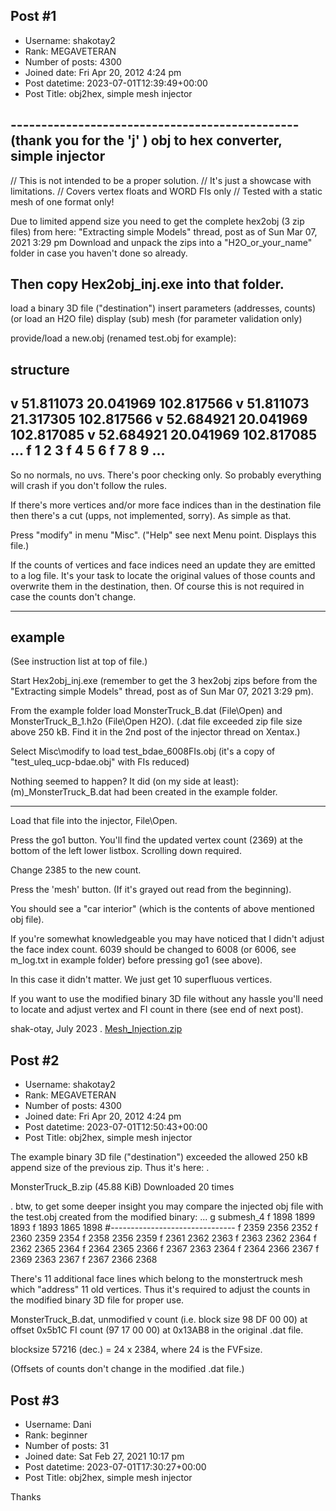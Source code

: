 ## Post #1
- Username: shakotay2
- Rank: MEGAVETERAN
- Number of posts: 4300
- Joined date: Fri Apr 20, 2012 4:24 pm
- Post datetime: 2023-07-01T12:39:49+00:00
- Post Title: obj2hex, simple mesh injector

----------------------------------------------- (thank you for the 'j'  )
obj to hex converter, simple injector
-----------------------------------------------

// This is not intended to be a proper solution.
// It's just a showcase with limitations.
// Covers vertex floats and WORD FIs only
// Tested with a static mesh of one format only!

Due to limited append size you need to get the complete hex2obj (3 zip files) from here:
"Extracting simple Models" thread, post as of Sun Mar 07, 2021 3:29 pm
Download and unpack the zips into a "H2O_or_your_name" folder in case you haven't done so already.

Then copy Hex2obj_inj.exe into that folder.
-------------------------------------------------
load a binary 3D file ("destination")
insert parameters (addresses, counts)
(or load an H2O file)
display (sub) mesh (for parameter validation only)

provide/load a new.obj (renamed test.obj for example):

structure
----------------------
v 51.811073 20.041969 102.817566
v 51.811073 21.317305 102.817566
v 52.684921 20.041969 102.817085
v 52.684921 20.041969 102.817085
...
f 1 2 3 
f 4 5 6 
f 7 8 9 
...
----------------------

So no normals, no uvs.
There's poor checking only. So probably everything will crash if you don't follow the rules.

If there's more vertices and/or more face indices than in the destination file then there's a cut (upps, not implemented, sorry).
As simple as that.

Press "modify" in menu "Misc". ("Help" see next Menu point. Displays this file.)

If the counts of vertices and face indices need an update they are emitted to a log file.
It's your task to locate the original values of those counts and overwrite them in the destination, then.
Of course this is not required in case the counts don't change.

--------------
   example
--------------
(See instruction list at top of file.)

Start Hex2obj_inj.exe (remember to get the 3 hex2obj zips before from the "Extracting simple Models" thread, post as of Sun Mar 07, 2021 3:29 pm).

From the example folder
load MonsterTruck_B.dat (File\Open) and MonsterTruck_B_1.h2o (File\Open H2O).
(.dat file exceeded zip file size above 250 kB. Find it in the 2nd post of the injector thread on Xentax.)

Select Misc\modify to load
test_bdae_6008FIs.obj (it's a copy of "test_uleq_ucp-bdae.obj" with FIs reduced)

Nothing seemed to happen?
It did (on my side at least): (m)_MonsterTruck_B.dat had been created in the example folder.

--------------------------------------------
Load that file into the injector, File\Open.

Press the go1 button. You'll find the updated vertex count (2369) at the bottom of the left lower listbox.
Scrolling down required.

Change 2385 to the new count.

Press the 'mesh' button. (If it's grayed out read from the beginning).

You should see a "car interior" (which is the contents of above mentioned obj file).

If you're somewhat knowledgeable you may have noticed that I didn't adjust the face index count.
6039 should be changed to 6008 (or 6006, see m_log.txt in example folder)
before pressing go1 (see above).

In this case it didn't matter. We just get 10 superfluous vertices.

If you want to use the modified binary 3D file without any hassle
you'll need to locate and adjust vertex and FI count in there (see end of next post).

shak-otay, July 2023
.
[Mesh_Injection.zip](https://xentaxbackup.github.io/file/24002_Mesh_Injection.zip)
## Post #2
- Username: shakotay2
- Rank: MEGAVETERAN
- Number of posts: 4300
- Joined date: Fri Apr 20, 2012 4:24 pm
- Post datetime: 2023-07-01T12:50:43+00:00
- Post Title: obj2hex, simple mesh injector

The example binary 3D file ("destination") exceeded the allowed 250 kB append size of the previous zip. Thus it's here:
.


 MonsterTruck_B.zip
(45.88 KiB) Downloaded 20 times


.
btw, to get some deeper insight you may compare the injected obj file with the test.obj created from the modified binary:
...
g submesh_4
f 1898 1899 1893 
f 1893 1865 1898 
#-------------------------------
f 2359 2356 2352 
f 2360 2359 2354 
f 2358 2356 2359 
f 2361 2362 2363 
f 2363 2362 2364 
f 2362 2365 2364 
f 2364 2365 2366 
f 2367 2363 2364 
f 2364 2366 2367 
f 2369 2363 2367 
f 2367 2366 2368 

There's 11 additional face lines which belong to the monstertruck mesh which "address" 11 old vertices.
Thus it's required to adjust the counts in the modified binary 3D file for proper use.

MonsterTruck_B.dat, unmodified
v count (i.e. block size 98 DF 00 00) at offset 0x5b1C
FI count (97 17 00 00) at 0x13AB8 in the original .dat file.

blocksize 57216 (dec.) = 24 x 2384, where 24 is the FVFsize.

(Offsets of counts don't change in the modified .dat file.)
## Post #3
- Username: Dani
- Rank: beginner
- Number of posts: 31
- Joined date: Sat Feb 27, 2021 10:17 pm
- Post datetime: 2023-07-01T17:30:27+00:00
- Post Title: obj2hex, simple mesh injector

Thanks
